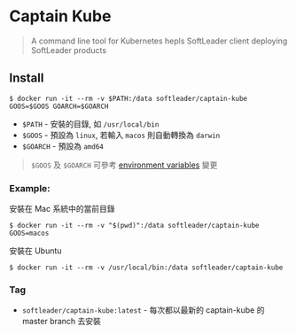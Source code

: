 # Captain Kube

> A command line tool for Kubernetes hepls SoftLeader client deploying SoftLeader products

## Install

```shell
$ docker run -it --rm -v $PATH:/data softleader/captain-kube GOOS=$GOOS GOARCH=$GOARCH
```

- `$PATH` - 安裝的目錄, 如 `/usr/local/bin`
- `$GOOS` - 預設為 `linux`, 若輸入 `macos` 則自動轉換為 `darwin`
- `$GOARCH` - 預設為 `amd64`

> `$GOOS` 及 `$GOARCH` 可參考 [environment variables](https://golang.org/doc/install/source#environment) 變更

### Example: 

安裝在 Mac 系統中的當前目錄

```shell
$ docker run -it --rm -v "$(pwd)":/data softleader/captain-kube GOOS=macos
```

安裝在 Ubuntu

```shell
$ docker run -it --rm -v /usr/local/bin:/data softleader/captain-kube
```

### Tag

- `softleader/captain-kube:latest` - 每次都以最新的 captain-kube 的 master branch 去安裝
